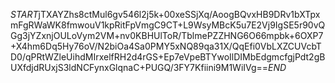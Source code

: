 $START$jTXAYZhs8ctMul6gv546l2j5k+00xeSSjXq/AoogBQvxHB9DRv1bXTpxmFgRWaWK8fmwouV1kpRitFpVmgC9CT+L9WsyMBcK5u7E2Vj9IgSE5r90vQGg3jYZxnjOULoVym2VM+nv0KBHUlToR/TblmePZZHNG6O66mpbk+6OXP7+X4hm6Dq5Hy76oV/N2biOa4Sa0PMY5xNQ89qa31X/QqEfi0VbLXZCUVcbTD0/qPRtWZleUihdMIrxelfRH2d4rGS+Ep7eVpeBTYwoIlDIMbEdgmcfgjPdt2gBUXfdjdRUxjS3ldNCFynxGlqnaC+PUGQ/3FY7Kfiini9M1WiIVg==$END$